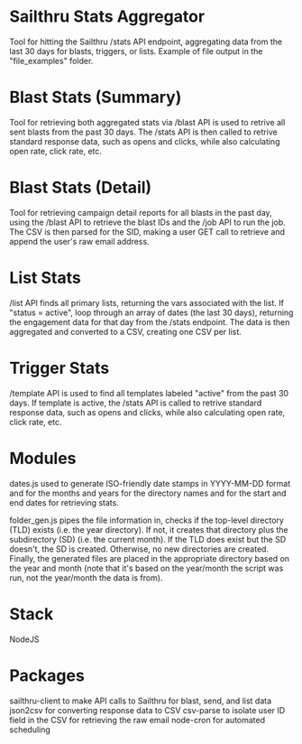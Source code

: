 # Sailthru Stats Aggregator

Tool for hitting the Sailthru /stats API endpoint, aggregating data from the last 30 days for blasts, triggers, or lists. Example of file output in the "file_examples" folder.

# Blast Stats (Summary)

Tool for retrieving both aggregated stats via /blast API is used to retrive all sent blasts from the past 30 days. The /stats API is then called to retrive standard response data, such as opens and clicks, while also calculating open rate, click rate, etc.

# Blast Stats (Detail)

Tool for retrieving campaign detail reports for all blasts in the past day, using the /blast API to retrieve the blast IDs and the /job API to run the job. The CSV is then parsed for the SID, making a user GET call to retrieve and append the user's raw email address.

# List Stats

/list API finds all primary lists, returning the vars associated with the list. If "status = active", loop through an array of dates (the last 30 days), returning the engagement data for that day from the /stats endpoint. The data is then aggregated and converted to a CSV, creating one CSV per list.

# Trigger Stats

/template API is used to find all templates labeled "active" from the past 30 days. If template is active, the /stats API is called to retrive standard response data, such as opens and clicks, while also calculating open rate, click rate, etc.

# Modules

dates.js used to generate ISO-friendly date stamps in YYYY-MM-DD format and for the months and years for the directory names and for the start and end dates for retrieving stats.

folder_gen.js pipes the file information in, checks if the top-level directory (TLD) exists (i.e. the year directory). If not, it creates that directory plus the subdirectory (SD) (i.e. the current month). If the TLD does exist but the SD doesn't, the SD is created. Otherwise, no new directories are created. Finally, the generated files are placed in the appropriate directory based on the year and month (note that it's based on the year/month the script was run, not the year/month the data is from).

# Stack

NodeJS

# Packages

sailthru-client to make API calls to Sailthru for blast, send, and list data
json2csv for converting response data to CSV
csv-parse to isolate user ID field in the CSV for retrieving the raw email
node-cron for automated scheduling